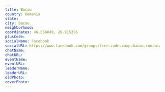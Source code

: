 ```yaml
---
title: Bacau
country: Romania
state: 
city: Bacau
neighborhood: 
coordinates: 46.556049, 26.915356
plusCode:
socialName: Facebook
socialURL: https://www.facebook.com/groups/free.code.camp.bacau.romania
chatName:
chatURL:
eventName:
eventURL:
leaderName:
leaderURL:
oldPhoto: 
coverPhoto:
---
```

